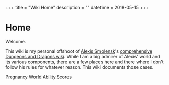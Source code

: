 +++
title = "Wiki Home"
description = ""
datetime = 2018-05-15
+++
# Home

Welcome.

This wiki is my personal offshoot of [Alexis Smolensk](https://tao-dnd.blogspot.ca)'s [comprehensive Dungeons and Dragons wiki](https://tao-dndwiki.blogspot.ca/2018/02/general-index.html). While I am a big admirer of Alexis' world and its various components, there are a few places here and there where I don't follow his rules for whatever reason. This wiki documents those cases.

[Pregnancy](./pregnancy.md)
[World](./world.md)
[Ability Scores](./characters/ability-scores.md)
